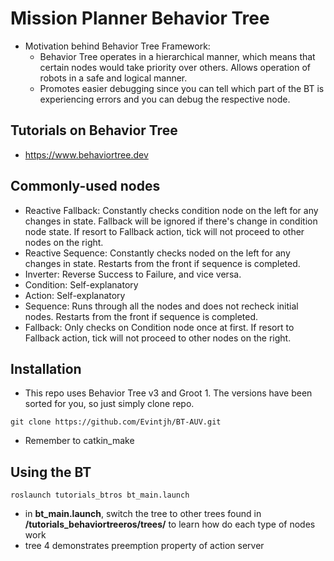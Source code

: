 # Mission Planner Behavior Tree
- Motivation behind Behavior Tree Framework:
  - Behavior Tree operates in a hierarchical manner, which means that certain nodes would take priority over others. Allows operation of robots in a safe and logical manner.
  - Promotes easier debugging since you can tell which part of the BT is experiencing errors and you can debug the respective node.

## Tutorials on Behavior Tree
- https://www.behaviortree.dev

## Commonly-used nodes
- Reactive Fallback: Constantly checks condition node on the left for any changes in state. Fallback will be ignored if there's change in condition node state. If resort to Fallback action, tick will not proceed to other nodes on the right.
- Reactive Sequence: Constantly checks noded on the left for any changes in state. Restarts from the front if sequence is completed.
- Inverter: Reverse Success to Failure, and vice versa.
- Condition: Self-explanatory
- Action: Self-explanatory
- Sequence: Runs through all the nodes and does not recheck initial nodes. Restarts from the front if sequence is completed. 
- Fallback: Only checks on Condition node once at first. If resort to Fallback action, tick will not proceed to other nodes on the right.
  
## Installation
- This repo uses Behavior Tree v3 and Groot 1. The versions have been sorted for you, so just simply clone repo.
```
git clone https://github.com/Evintjh/BT-AUV.git
```
- Remember to catkin_make

## Using the BT
```
roslaunch tutorials_btros bt_main.launch
```
- in __bt_main.launch__, switch the tree to other trees found in __/tutorials_behaviortreeros/trees/__ to learn how do each type of nodes work
- tree 4 demonstrates preemption property of action server
